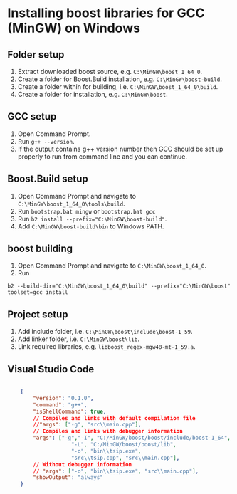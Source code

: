 # Installing boost libraries for GCC (MinGW) on Windows

## Folder setup
1. Extract downloaded boost source, e.g. `C:\MinGW\boost_1_64_0`.
2. Create a folder for Boost.Build installation, e.g. `C:\MinGW\boost-build`.
2. Create a folder within for building, i.e. `C:\MinGW\boost_1_64_0\build`.
3. Create a folder for installation, e.g. `C:\MinGW\boost`.

## GCC setup
1. Open Command Prompt.
2. Run `g++ --version`.
3. If the output contains g++ version number then GCC should be set up properly to run from command line and you can continue.

## Boost.Build setup
1. Open Command Prompt and navigate to `C:\MinGW\boost_1_64_0\tools\build`.
2. Run `bootstrap.bat mingw` or `bootstrap.bat gcc`
3. Run `b2 install --prefix="C:\MinGW\boost-build"`.
4. Add `C:\MinGW\boost-build\bin` to Windows PATH.

## boost building
1. Open Command Prompt and navigate to `C:\MinGW\boost_1_64_0`.
2. Run
```
b2 --build-dir="C:\MinGW\boost_1_64_0\build" --prefix="C:\MinGW\boost" toolset=gcc install
```

## Project setup
1. Add include folder, i.e. `C:\MinGW\boost\include\boost-1_59`.
2. Add linker folder, i.e. `C:\MinGW\boost\lib`.
3. Link required libraries, e.g. `libboost_regex-mgw48-mt-1_59.a`.

## Visual Studio Code

```json

    {
        "version": "0.1.0",
        "command": "g++",
        "isShellCommand": true,
        // Compiles and links with default compilation file
        //"args": ["-g", "src\\main.cpp"],
        // Compiles and links with debugger information
        "args": ["-g","-I", "C:/MinGW/boost/boost/include/boost-1_64", 
                    "-L", "C:/MinGW/boost/boost/lib", 
                    "-o", "bin\\tsip.exe",  
                    "src\\tsip.cpp", "src\\main.cpp"],
        // Without debugger information
        // "args": ["-o", "bin\\tsip.exe", "src\\main.cpp"],
        "showOutput": "always"
    }

```